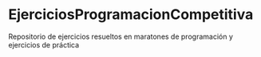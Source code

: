 # EjerciciosProgramacionCompetitiva
Repositorio de ejercicios resueltos en maratones de programación y ejercicios de práctica 
